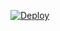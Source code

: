 [![Deploy](https://www.herokucdn.com/deploy/button.png)](https://dashboard.heroku.com/new?template=https://github.com/imkcptest/ueu)
